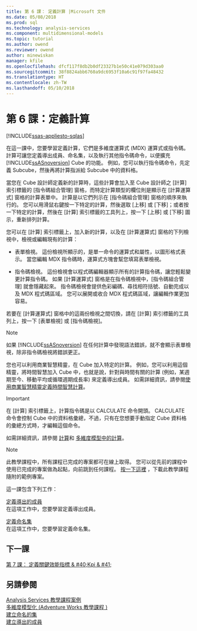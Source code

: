 ```yaml
---
title: 第 6 課： 定義計算 |Microsoft 文件
ms.date: 05/08/2018
ms.prod: sql
ms.technology: analysis-services
ms.component: multidimensional-models
ms.topic: tutorial
ms.author: owend
ms.reviewer: owend
author: minewiskan
manager: kfile
ms.openlocfilehash: dfcf117f8db2b0df23327b1e50c41e079d303aa0
ms.sourcegitcommit: 38f8824abb6760a9dc6953f10a6c91f97fa48432
ms.translationtype: HT
ms.contentlocale: zh-TW
ms.lasthandoff: 05/10/2018
---
```

# <a name="lesson-6-defining-calculations"></a>第 6 課：定義計算
[!INCLUDE[ssas-appliesto-sqlas](../includes/ssas-appliesto-sqlas.md)]

在這一課中，您要學習定義計算，它們是多維度運算式 (MDX) 運算式或指令碼。 計算可讓您定義導出成員、命名集，以及執行其他指令碼命令，以便擴充 [!INCLUDE[ssASnoversion](../includes/ssasnoversion-md.md)] Cube 的功能。 例如，您可以執行指令碼命令，先定義 Subcube，然後再將計算指派給 Subcube 中的資料格。  
  
當您在 Cube 設計師定義新的計算時，這些計算會加入至 Cube 設計師之 [計算] 索引標籤的 [指令碼組合管理] 窗格，而特定計算類型的欄位則是顯示在 [計算運算式] 窗格的計算表單中。 計算是以它們列示在 [指令碼組合管理] 窗格的順序來執行的。 您可以用滑鼠右鍵按一下特定的計算，然後選取 [上移] 或 [下移]；或者按一下特定的計算，然後在 [計算] 索引標籤的工具列上，按一下 [上移] 或 [下移] 圖示，重新排列計算。  
  
您可以在 [計算] 索引標籤上，加入新的計算，以及在 [計算運算式] 窗格的下列檢視中，檢視或編輯現有的計算：  
  
-   表單檢視。 這份檢視所顯示的，是單一命令的運算式和屬性，以圖形格式表示。 當您編輯 MDX 指令碼時，運算式方塊會幫您填寫表單檢視。  
  
-   指令碼檢視。 這份檢視會以程式碼編輯器顯示所有的計算指令碼，讓您輕鬆變更計算指令碼。 如果 [計算運算式] 窗格是在指令碼檢視中，[指令碼組合管理] 就會隱藏起來。 指令碼檢視會提供色彩編碼、尋找相符括號、自動完成以及 MDX 程式碼區域。 您可以展開或收合 MDX 程式碼區域，讓編輯作業更加容易。  
  
若要在 [計算運算式] 窗格中的這兩份檢視之間切換，請在 [計算] 索引標籤的工具列上，按一下 [表單檢視] 或 [指令碼檢視]。  
  
> [!NOTE]  
> 如果 [!INCLUDE[ssASnoversion](../includes/ssasnoversion-md.md)] 在任何計算中發現語法錯誤，就不會顯示表單檢視，除非指令碼檢視將錯誤更正。  
  
您也可以利用商業智慧精靈，在 Cube 加入特定的計算。 例如，您可以利用這個精靈，將時間智慧加入 Cube 中，也就是說，針對與時間有關的計算 (例如，某週期至今、移動平均或循環週期成長率) 來定義導出成員。 如需詳細資訊，請參閱[使用商業智慧精靈定義時間智慧計算](../analysis-services/multidimensional-models/define-time-intelligence-calculations-using-the-business-intelligence-wizard.md)。  
  
> [!IMPORTANT]  
> 在 [計算] 索引標籤上，計算指令碼是以 CALCULATE 命令開頭。 CALCULATE 命令會控制 Cube 中的資料格彙總，不過，只有在您想要手動指定 Cube 資料格的彙總方式時，才編輯這個命令。  
  
如需詳細資訊，請參閱 [計算](../analysis-services/multidimensional-models-olap-logical-cube-objects/calculations.md)和 [多維度模型中的計算](../analysis-services/multidimensional-models/calculations-in-multidimensional-models.md)。  
  
> [!NOTE]  
> 此教學課程中，所有課程已完成的專案都可在線上取得。 您可以從先前的課程中使用已完成的專案做為起點，向前跳到任何課程。 [按一下這裡](http://go.microsoft.com/fwlink/?LinkID=221866) ，下載此教學課程隨附的範例專案。  
  
這一課包含下列工作：  
  
[定義導出的成員](../analysis-services/lesson-6-1-defining-calculated-members.md)  
在這項工作中，您要學習定義導出成員。  
  
[定義命名集](../analysis-services/lesson-6-2-defining-named-sets.md)  
在這項工作中，您要學習定義命名集。  
  
## <a name="next-lesson"></a>下一課  
[第 7 課： 定義關鍵效能指標 & #40;Kpi & #41;](../analysis-services/lesson-7-defining-key-performance-indicators-kpis.md)  
  
## <a name="see-also"></a>另請參閱  
[Analysis Services 教學課程案例](../analysis-services/analysis-services-tutorial-scenario.md)  
[多維度模型化 &#40;Adventure Works 教學課程 &#41;](../analysis-services/multidimensional-modeling-adventure-works-tutorial.md)  
[建立命名的集](../analysis-services/multidimensional-models/create-named-sets.md)  
[建立導出的成員](../analysis-services/multidimensional-models/create-calculated-members.md)  
  
  
  
